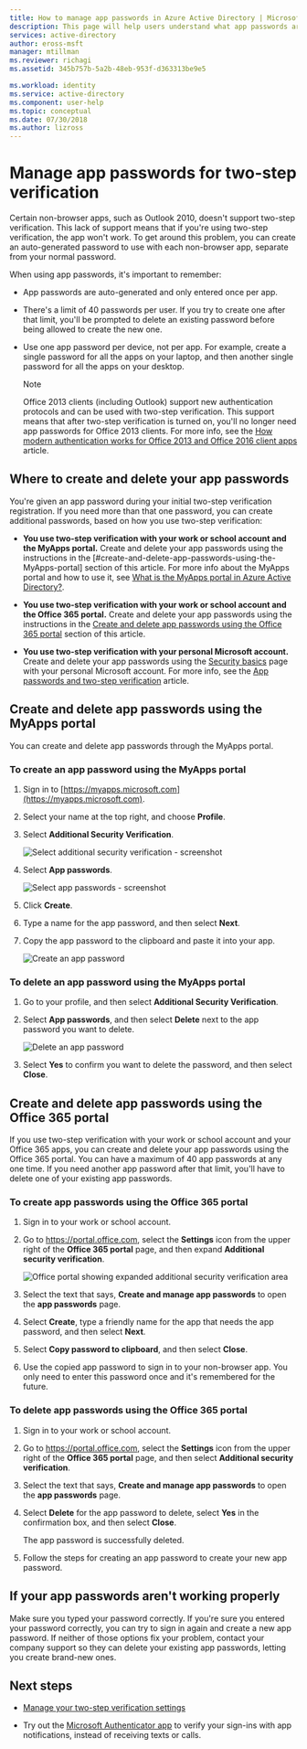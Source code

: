 ```yaml
---
title: How to manage app passwords in Azure Active Directory | Microsoft Docs
description: This page will help users understand what app passwords are and what they are used for with regard to two-step verification.
services: active-directory
author: eross-msft
manager: mtillman
ms.reviewer: richagi
ms.assetid: 345b757b-5a2b-48eb-953f-d363313be9e5

ms.workload: identity
ms.service: active-directory
ms.component: user-help
ms.topic: conceptual
ms.date: 07/30/2018
ms.author: lizross
---
```


# Manage app passwords for two-step verification

Certain non-browser apps, such as Outlook 2010, doesn't support two-step verification. This lack of support means that if you're using two-step verification, the app won't work. To get around this problem, you can create an auto-generated password to use with each non-browser app, separate from your normal password.

When using app passwords, it's important to remember:

- App passwords are auto-generated and only entered once per app.

- There's a limit of 40 passwords per user. If you try to create one after that limit, you'll be prompted to delete an existing password before being allowed to create the new one.

- Use one app password per device, not per app. For example, create a single password for all the apps on your laptop, and then another single password for all the apps on your desktop.

    >[!Note]
    >Office 2013 clients (including Outlook) support new authentication protocols and can be used with two-step verification. This support means that after two-step verification is turned on, you'll no longer need app passwords for Office 2013 clients. For more info, see the [How modern authentication works for Office 2013 and Office 2016 client apps](https://support.office.com/article/how-modern-authentication-works-for-office-2013-and-office-2016-client-apps-e4c45989-4b1a-462e-a81b-2a13191cf517) article.

## Where to create and delete your app passwords

You're given an app password during your initial two-step verification registration. If you need more than that one password, you can create additional passwords, based on how you use two-step verification:

- **You use two-step verification with your work or school account and the MyApps portal.** Create and delete your app passwords using the instructions in the [#create-and-delete-app-passwords-using-the-MyApps-portal] section of this article. For more info about the MyApps portal and how to use it, see [What is the MyApps portal in Azure Active Directory?](active-directory-saas-access-panel-introduction.md).

- **You use two-step verification with your work or school account and the Office 365 portal.** Create and delete your app passwords using the instructions in the [Create and delete app passwords using the Office 365 portal](#create-and-delete-app-passwords-using-the-office-365-portal) section of this article.

- **You use two-step verification with your personal Microsoft account.** Create and delete your app passwords using the [Security basics](https://account.microsoft.com/account/) page with your personal Microsoft account. For more info, see the [App passwords and two-step verification](https://support.microsoft.com/help/12409/microsoft-account-app-passwords-two-step-verification) article.

## Create and delete app passwords using the MyApps portal
You can create and delete app passwords through the MyApps portal.

### To create an app password using the MyApps portal

1. Sign in to [https://myapps.microsoft.com](https://myapps.microsoft.com).

2. Select your name at the top right, and choose **Profile**.

3. Select **Additional Security Verification**.

   ![Select additional security verification - screenshot](./media/multi-factor-authentication-end-user-app-passwords/myapps1.png)

4. Select **App passwords**.

   ![Select app passwords - screenshot](./media/multi-factor-authentication-end-user-app-passwords/apppass2.png)

5. Click **Create**.

6. Type a name for the app password, and then select **Next**.

7. Copy the app password to the clipboard and paste it into your app.
   
    ![Create an app password](./media/multi-factor-authentication-end-user-app-passwords/create2.png)

### To delete an app password using the MyApps portal

1. Go to your profile, and then select **Additional Security Verification**.

2. Select **App passwords**, and then select **Delete** next to the app password you want to delete.

   ![Delete an app password](./media/multi-factor-authentication-end-user-app-passwords/delete1.png)

3. Select **Yes** to confirm you want to delete the password, and then select **Close**.

## Create and delete app passwords using the Office 365 portal

If you use two-step verification with your work or school account and your Office 365 apps, you can create and delete your app passwords using the Office 365 portal. You can have a maximum of 40 app passwords at any one time. If you need another app password after that limit, you'll have to delete one of your existing app passwords.

### To create app passwords using the Office 365 portal

1. Sign in to your work or school account.

2. Go to https://portal.office.com, select the **Settings** icon from the upper right of the **Office 365 portal** page, and then expand **Additional security verification**.

    ![Office portal showing expanded additional security verification area](media/security-info/security-info-o365password.png)

3. Select the text that says, **Create and manage app passwords** to open the **app passwords** page.

4. Select **Create**, type a friendly name for the app that needs the app password, and then select **Next**.

5. Select **Copy password to clipboard**, and then select **Close**.

6. Use the copied app password to sign in to your non-browser app. You only need to enter this password once and it's remembered for the future.

### To delete app passwords using the Office 365 portal

1. Sign in to your work or school account.

2. Go to https://portal.office.com, select the **Settings** icon from the upper right of the **Office 365 portal** page, and then select **Additional security verification**.

3. Select the text that says, **Create and manage app passwords** to open the **app passwords** page.

4. Select **Delete** for the app password to delete, select **Yes** in the confirmation box, and then select **Close**.

    The app password is successfully deleted.

5. Follow the steps for creating an app password to create your new app password.

## If your app passwords aren't working properly

Make sure you typed your password correctly. If you're sure you entered your password correctly, you can try to sign in again and create a new app password. If neither of those options fix your problem, contact your company support so they can delete your existing app passwords, letting you create brand-new ones. 

## Next steps

- [Manage your two-step verification settings](multi-factor-authentication-end-user-manage-settings.md)

- Try out the [Microsoft Authenticator app](microsoft-authenticator-app-how-to.md) to verify your sign-ins with app notifications, instead of receiving texts or calls.
